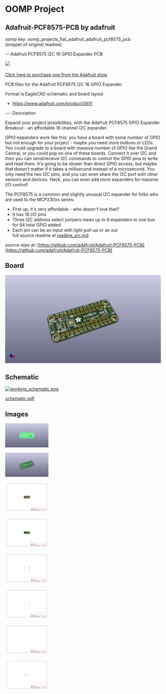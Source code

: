 # OOMP Project  
## Adafruit-PCF8575-PCB  by adafruit  
  
oomp key: oomp_projects_flat_adafruit_adafruit_pcf8575_pcb  
(snippet of original readme)  
  
-- Adafruit PCF8575 I2C 16 GPIO Expander PCB  
  
<a href="http://www.adafruit.com/products/5611"><img src="assets/5611.jpg?raw=true" width="500px"><br/>  
Click here to purchase one from the Adafruit shop</a>  
  
PCB files for the Adafruit PCF8575 I2C 16 GPIO Expander.   
  
Format is EagleCAD schematic and board layout  
* https://www.adafruit.com/product/5611  
  
--- Description  
  
Expand your project possibilities, with the Adafruit PCF8575 GPIO Expander Breakout - an affordable 16 channel I2C expander.  
  
GPIO expanders work like this: you have a board with some number of GPIO but not enough for your project - maybe you need more buttons or LEDs. You could upgrade to a board with massive number of GPIO like the Grand Central, or you could pop on one of these boards. Connect it over I2C and then you can send/receive I2C commands to control the GPIO pins to write and read them. It's going to be slower than direct GPIO access, but maybe that doesn't matter if it takes a millisecond instead of a microsecond. You only need the two I2C pins, and you can even share the I2C port with other sensors and devices. Heck, you can even add more expanders for massive I/O control!  
  
The PCF8575 is a common and slightly unusual I2C expander for folks who are used to the MCP230xx series:  
  
* First up, it's very affordable - who doesn't love that?  
* It has 16 I/O pins  
* Three I2C address select jumpers mean up to 8 expanders to one bus for 64 total GPIO added  
* Each pin can be an input with light pull-up or an out  
  full source readme at [readme_src.md](readme_src.md)  
  
source repo at: [https://github.com/adafruit/Adafruit-PCF8575-PCB](https://github.com/adafruit/Adafruit-PCF8575-PCB)  
## Board  
  
[![working_3d.png](working_3d_600.png)](working_3d.png)  
## Schematic  
  
[![working_schematic.png](working_schematic_600.png)](working_schematic.png)  
  
[schematic pdf](working_schematic.pdf)  
## Images  
  
[![working_3D_bottom.png](working_3D_bottom_140.png)](working_3D_bottom.png)  
  
[![working_3D_top.png](working_3D_top_140.png)](working_3D_top.png)  
  
[![working_assembly_page_01.png](working_assembly_page_01_140.png)](working_assembly_page_01.png)  
  
[![working_assembly_page_02.png](working_assembly_page_02_140.png)](working_assembly_page_02.png)  
  
[![working_assembly_page_03.png](working_assembly_page_03_140.png)](working_assembly_page_03.png)  
  
[![working_assembly_page_04.png](working_assembly_page_04_140.png)](working_assembly_page_04.png)  
  
[![working_assembly_page_05.png](working_assembly_page_05_140.png)](working_assembly_page_05.png)  
  
[![working_assembly_page_06.png](working_assembly_page_06_140.png)](working_assembly_page_06.png)  
